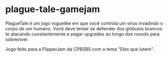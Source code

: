 # plague-tale-gamejam
PlagueTale é um jogo roguelike em que você controla um vírus invadindo o corpo de um humano. Você deve tentar se defender dos glóbulos brancos te atacando constantemente e pegar upgrades ao longo dos rounds para sobreviver.

Jogo feito para a FlipperJam da CPBSB5 com o tema "Eles que lutem".
